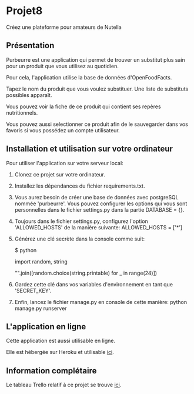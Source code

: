 # Projet8
Créez une plateforme pour amateurs de Nutella

## Présentation
Purbeurre est une application qui permet de trouver un substitut plus sain pour un produit
que vous utilisez au quotidien.

Pour cela, l'application utilise la base de données d'OpenFoodFacts.

Tapez le nom du produit que vous voulez substituer. 
Une liste de substituts possibles apparaît.

Vous pouvez voir la fiche de ce produit qui contient ses repères nutritionnels.

Vous pouvez aussi selectionner ce produit afin de le sauvegarder dans vos favoris si 
vous possédez un compte utilisateur.

## Installation et utilisation sur votre ordinateur
Pour utiliser l'application sur votre serveur local:

1. Clonez ce projet sur votre ordinateur.
2. Installez les dépendances du fichier requirements.txt.
3. Vous aurez besoin de créer une base de données avec postgreSQL nommée 'purbeurre'.
Vous pouvez configurer les options qui vous sont personnelles dans le fichier settings.py
dans la partie DATABASE = {}.
4. Toujours dans le fichier settings.py, configurez l'option 'ALLOWED_HOSTS' de la manière suivante: 
ALLOWED_HOSTS = ['*']
5. Générez une clé secrète dans la console comme suit:

    $ python
    
    import random, string
    
    "".join([random.choice(string.printable) for _ in range(24)])

6. Gardez cette clé dans vos variables d'environnement en tant que 'SECRET_KEY'.
7. Enfin, lancez le fichier manage.py en console de cette manière:
python manage.py runserver


## L'application en ligne
Cette application est aussi utilisable en ligne.

Elle est hébergée sur Heroku et utilisable [ici](https://purbeurre2020.herokuapp.com "purbeurre").

## Information complétaire
Le tableau Trello relatif à ce projet se trouve [ici](https://trello.com/b/RhX1abT3/projet-8 "Tableau Trello").

